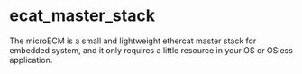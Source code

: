 # ecat_master_stack
The microECM is a small and lightweight ethercat master stack for embedded system, and it only requires a little resource in your OS or OSless application.
